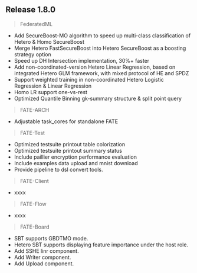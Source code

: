 ## Release 1.8.0
> FederatedML 
* Add SecureBoost-MO algorithm to speed up multi-class classification of Hetero & Homo SecureBoost
* Merge Hetero FastSecureBoost into Hetero SecureBoost as a boosting strategy option
* Speed up DH Intersection implementation, 30%+ faster
* Add non-coordinated-version Hetero Linear Regression, based on integrated Hetero GLM framework, with mixed protocol of HE and SPDZ
* Support weighted training in non-coordinated Hetero Logistic Regression & Linear Regression
* Homo LR support one-vs-rest
* Optimized Quantile Binning gk-summary structure & split point query

> FATE-ARCH
* Adjustable task_cores for standalone FATE

> FATE-Test
* Optimized testsuite printout table colorization
* Optimized testsuite printout summary status
* Include paillier encryption performance evaluation
* Include examples data upload and mnist download
* Provide pipeline to dsl convert tools.

> FATE-Client
* xxxx 
> FATE-Flow
* xxxx
> FATE-Board
* SBT supports GBDTMO mode.
* Hetero SBT supports displaying feature importance under the host role.
* Add SSHE linr component.
* Add Writer component.
* Add Upload component.
